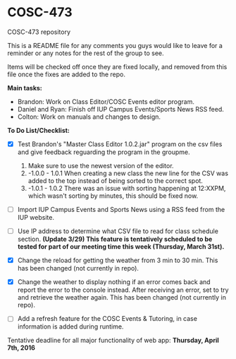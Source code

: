 # COSC-473
COSC-473 repository

This is a README file for any comments you guys would like to leave for a reminder or any notes for the rest of the group to see.

Items will be checked off once they are fixed locally, and removed from this file once the fixes are added to the repo.

**Main tasks:**

- Brandon: Work on Class Editor/COSC Events editor program.
- Daniel and Ryan: Finish off IUP Campus Events/Sports News RSS feed.
- Colton: Work on manuals and changes to design.

**To Do List/Checklist:**

- [x] Test Brandon's "Master Class Editor 1.0.2.jar" program on the csv files and give feedback reguarding the program in the groupme.
  1. Make sure to use the newest version of the editor.
  2. -1.0.0 - 1.0.1 When creating a new class the new line for the CSV was added to the top instead of being sorted to the correct spot.
  3. -1.0.1 - 1.0.2 There was an issue with sorting happening at 12:XXPM, which wasn't sorting by minutes, this should be fixed now.
    
- [ ] Import IUP Campus Events and Sports News using a RSS feed from the IUP website.

- [ ] Use IP address to determine what CSV file to read for class schedule section. **(Update 3/29) This feature is tentatively scheduled to be tested for part of our meeting time this week (Thursday, March 31st).**

- [x] Change the reload for getting the weather from 3 min to 30 min. This has been changed (not currently in repo).

- [x] Change the weather to display nothing if an error comes back and report the error to the console instead. After receiving an error, set to try and retrieve the weather again. This has been changed (not currently in repo).

- [ ] Add a refresh feature for the COSC Events & Tutoring, in case information is added during runtime.

Tentative deadline for all major functionality of web app: **Thursday, April 7th, 2016**
